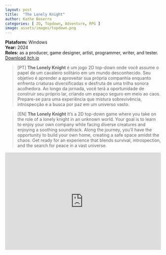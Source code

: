 ```yaml
---
layout: post
title:  "The Lonely Knight"
author: Kathe Beserra
categories: [ 2D, Topdown, Adventure, RPG ]
image: assets/images/topdown.png
---
```

**Plataform:** Windows<br> 
**Year:** 2024<br>
**Roles:** as a producer, game designer, artist, programmer, writer, and tester.<br>
[Download itch.io](https://katheisabelle.itch.io/odisseia-2d)

> [PT] **The Lonely Knight** é um jogo 2D top-down onde você assume o papel de um cavaleiro solitário em um mundo desconhecido. Seu objetivo é aprender a aproveitar sua própria companhia enquanto enfrenta criaturas diversificadas e desfruta de uma trilha sonora acolhedora. Ao longo da jornada, você terá a oportunidade de construir seu próprio lar, criando um espaço seguro em meio ao caos. Prepare-se para uma experiência que mistura sobrevivência, introspecção e a busca por paz em um universo vasto. 

> [EN] **The Lonely Knight** It’s a 2D top-down game where you take on the role of a lonely knight in an unknown world. Your goal is to learn to enjoy your own company while facing diverse creatures and enjoying a soothing soundtrack. Along the journey, you’ll have the opportunity to build your own home, creating a safe space amidst the chaos. Get ready for an experience that blends survival, introspection, and the search for peace in a vast universe.




<p><iframe style="width:100%;" height="315" src="https://www.youtube.com/embed/Cniqsc9QfDo?rel=0&amp;showinfo=0" frameborder="0" allowfullscreen></iframe></p>



